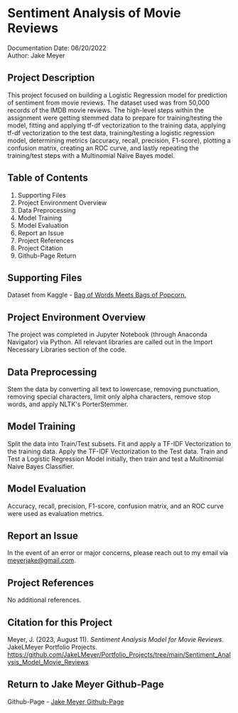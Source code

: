 # Sentiment Analysis of Movie Reviews
Documentation Date: 06/20/2022 <br>
Author: Jake Meyer

## Project Description
This project focused on building a Logistic Regression model for prediction of sentiment from movie reviews. The dataset used was from 50,000 records of the IMDB movie reviews. The high-level steps within the assignment were getting stemmed data to prepare for training/testing the model, fitting and applying tf-df vectorization to the training data, applying tf-df vectorization to the test data, training/testing a logistic regression model, determining metrics (accuracy, recall, precision, F1-score), plotting a confusion matrix, creating an ROC curve, and lastly repeating the training/test steps with a Multinomial Naïve Bayes model.

## Table of Contents
<ol>
    <li>Supporting Files
    <li>Project Environment Overview
    <li>Data Preprocessing 
    <li>Model Training 
    <li>Model Evaluation
    <li>Report an Issue
    <li>Project References
    <li>Project Citation
    <li>Github-Page Return
</ol>

## Supporting Files
Dataset from Kaggle - [Bag of Words Meets Bags of Popcorn.](https://www.kaggle.com/c/word2vec-nlp-tutorial/data)

## Project Environment Overview
The project was completed in Jupyter Notebook (through Anaconda Navigator) via Python. All relevant libraries are called out in the Import Necessary Libraries section of the code.

## Data Preprocessing
Stem the data by converting all text to lowercase, removing punctuation, removing special characters, limit only alpha characters, remove stop words, and apply NLTK's PorterStemmer. 

## Model Training
Split the data into Train/Test subsets. Fit and apply a TF-IDF Vectorization to the training data. Apply the TF-IDF Vectorization to the Test data. Train and Test a Logistic Regression Model initially, then train and test a Multinomial Naive Bayes Classifier.

## Model Evaluation
Accuracy, recall, precision, F1-score, confusion matrix, and an ROC curve were used as evaluation metrics.

## Report an Issue
In the event of an error or major concerns, please reach out to my email via meyerjake@gmail.com.

## Project References
No additional references.

## Citation for this Project
Meyer, J. (2023, August 11). *Sentiment Analysis Model for Movie Reviews*. JakeLMeyer Portfolio Projects. https://github.com/JakeLMeyer/Portfolio_Projects/tree/main/Sentiment_Analysis_Model_Movie_Reviews

## Return to Jake Meyer Github-Page
Github-Page - [Jake Meyer Github-Page](https://jakelmeyer.github.io)<br>